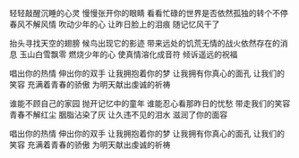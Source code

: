 轻轻敲醒沉睡的心灵 
慢慢张开你的眼睛
看看忙碌的世界是否依然孤独的转个不停
春风不解风情 
吹动少年的心
让昨日脸上的泪痕 
随记忆风干了

抬头寻找天空的翅膀 
候鸟出现它的影迹
带来远处的饥荒无情的战火依然存在的消息
玉山白雪飘零 
燃烧少年的心
使真情溶化成音符 
倾诉遥远的祝福

唱出你的热情 
伸出你的双手
让我拥抱着你的梦 
让我拥有你真心的面孔
让我们的笑容 
充满着青春的骄傲
为明天献出虔诚的祈祷

谁能不顾自己的家园 
抛开记忆中的童年
谁能忍心看那昨日的忧愁 
带走我们的笑容
青春不解红尘 
胭脂沾染了灰
让久违不见的泪水 
滋润了你的面容

唱出你的热情 
伸出你的双手
让我拥抱着你的梦 
让我拥有你真心的面孔
让我们的笑容 
充满着青春的骄傲
为明天献出虔诚的祈祷
